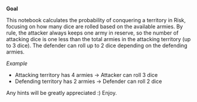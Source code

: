 __Goal__

This notebook calculates the probability of conquering a territory in Risk, focusing on how many dice are rolled based on the available armies. By rule, the attacker always keeps one army in reserve, so the number of attacking dice is one less than the total armies in the attacking territory (up to 3 dice). The defender can roll up to 2 dice depending on the defending armies.

_Example_

- Attacking territory has 4 armies → Attacker can roll 3 dice
- Defending territory has 2 armies → Defender can roll 2 dice

Any hints will be greatly appreciated :)
Enjoy.
